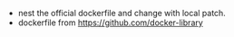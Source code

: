 - nest the official dockerfile and change with local patch.
- dockerfile from https://github.com/docker-library
